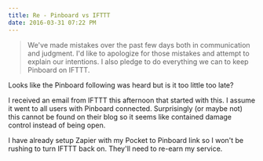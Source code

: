 ```yaml
---
title: Re - Pinboard vs IFTTT
date: 2016-03-31 07:22 PM
---
```


> We've made mistakes over the past few days both in communication and judgment. I'd like to apologize for those mistakes and attempt to explain our intentions. I also pledge to do everything we can to keep Pinboard on IFTTT.

Looks like the Pinboard following was heard but is it too little too late?

I received an email from IFTTT this afternoon that started with this. I assume it went to all users with Pinboard connected. Surprisingly (or maybe not) this cannot be found on their blog so it seems like contained damage control instead of being open.

I have already setup Zapier with my Pocket to Pinboard link so I won't be rushing to turn IFTTT back on. They'll need to re-earn my service.